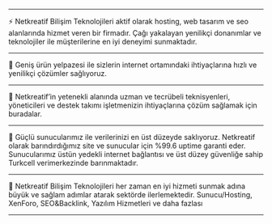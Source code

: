 <hr>
 ⚡ Netkreatif Bilişim Teknolojileri aktif olarak hosting, web tasarım ve seo alanlarında hizmet veren bir firmadır. Çağı yakalayan yenilikçi donanımlar ve teknolojiler ile müşterilerine en iyi deneyimi sunmaktadır.
<hr>
 🔹 Geniş ürün yelpazesi ile sizlerin internet ortamındaki ihtiyaçlarına hızlı ve yenilikçi çözümler sağlıyoruz.
<hr>
 🚀 Netkreatif’in yetenekli alanında uzman ve tecrübeli teknisyenleri, yöneticileri ve destek takımı işletmenizin ihtiyaçlarına çözüm sağlamak için buradalar.
<hr>
 💪 Güçlü sunucularımız ile verilerinizi en üst düzeyde saklıyoruz. Netkreatif olarak barındırdığımız site ve sunucular için %99.6 uptime garanti eder. Sunucularımız üstün yedekli internet bağlantısı ve üst düzey güvenliğe sahip Turkcell verimerkezinde barınmaktadır.
<hr>
 🖤 Netkreatif Bilişim Teknolojileri her zaman en iyi hizmeti sunmak adına büyük ve sağlam adımlar atarak sektörde ilerlemektedir. Sunucu/Hosting, XenForo, SEO&Backlink, Yazılım Hizmetleri ve daha fazlası
<hr>
